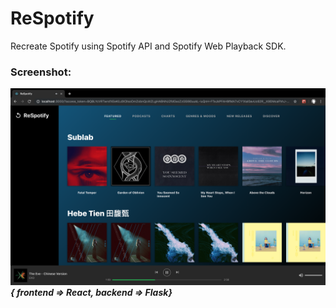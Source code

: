 # ReSpotify
Recreate Spotify using Spotify API and Spotify Web Playback SDK.
### Screenshot:  
![screenshot](respotify/screenshot.png)
***{ frontend => React, backend => Flask}***  
